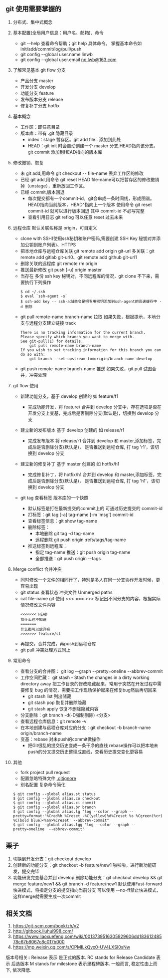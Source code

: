 git 使用需要掌握的
---

1. 分布式、集中式概念

2. 基本配置(全局用户信息：用户名、邮箱)、命令
	- git --help 查看命令帮助；git help 具体命令。 掌握基本命令如 init/add/commit/log/pull/push
	- git config --global user.name linwb
	- git config --global user.email no.lwb@163.com

3. 了解常见基本 git flow 分支
	- 产品分支 master
	- 开发分支 develop
	- 功能分支 feature
	- 发布版本分支 release
	- 修复补丁分支 hotfix

5. 基本概念
	- 工作区：即任意目录
	- 版本库：带有 .git 隐藏目录
		- index：stage 暂存区。git add file.. 添加到此处
		- HEAD：git init 时会自动创建一个 master 分支,HEAD指向该分支。git commit 添加到HEAD指向的版本库

4. 修改撤销、恢复
	- 未 git add,用命令 git checkout -- file-name 丢弃工作区的修改
	- 已经 git add,用命令 git reset HEAD file-name可以把暂存区的修改撤销掉（unstage），重新放回工作区。
	- 已经 commit,版本回退
		- 每次提交都有一个commit-id，git会串成一条时间线，形成图谱。HEAD指向当前版本，HEAD^指向上一个版本
		 使用命令 git reset commit-id 就可以进行版本回退 其中 commit-id 不必写完整
		- 查看引用日志 git reflog 可以任意 reset 过去未来

6. 远程仓库 默认关联名称是 origin，可自定义 
	- clone with SSH(使用ssh秘钥和账户密码,需要创建 SSH Key 秘钥对并添加公钥到账户列表)、HTTPS
	- 把本地仓库与远程仓库关联 git remote add origin git-url 多关联：git remote add gitlab git-url0、git remote add github git-url1
	- 删除关联的远程库 git remote rm origin
	- 推送最新修改 git push [-u] origin master
	- 当存在 多份 ssh key 秘钥对，不同远程库的情况，git clone 不下来，需要执行下列操作
        ```shell
        $ cd ~/.ssh
        $ eval `ssh-agent -s`
        $ ssh-add key -- ssh-add命令是把专用密钥添加到ssh-agent的高速缓存中 -d 删除
        ```
	- git pull remote-name branch-name 拉取 如果失败，根据提示，本地分支与远程分支建立链接 track
        ```
        There is no tracking information for the current branch.
        Please specify which branch you want to merge with.
        See git-pull(1) for details.
            git pull remote-name branch-name
        If you wish to set tracking information for this branch you can do so with:
            git branch --set-upstream-to=origin/branch-name develop
        ```
	- git push remote-name branch-name 推送 如果失败，git pull 试图合并，冲突处理

7. git flow 使用

	- 新建功能分支，基于 develop 创建的 如 feature/f1
		- 完成功能开发，将 feature/ 合并到 develop 分支中，存在选项是否在开发分支上变基，完成后是否删除分支(默认是)，切换到 develop 分支
		
	- 建立新的发布版本 基于 develop 创建的 如 release/r1 
		- 完成发布版本 将 release/r1 合并到 develop 和 master,添加标签，完成后是否删除分支(默认是)，
		是否推送到远程仓库, 打 tag 'r1'，该切换到 develop 分支
	- 建立新的修复补丁 基于 master 创建的 如 hotfix/h1
		- 完成修复补丁，将 hotfix/h1 合并到 develop 和 master,添加标签，完成后是否删除分支(默认是)，
		是否推送到远程仓库, 打 tag 'h1'，该切换到 develop 分支
	- git tag 查看标签 版本库的一个快照
		- 默认标签是打在最新提交的commit上的 可通过历史提交的 commit-id 
		- 打标签：git tag [-a] tag-name [-m 'msg'] commit-id
		- 查看标签信息：git show tag-name
		- 删除标签：
			- 本地删除 git tag -d tag-name 
			- 远程删除 git push origin :refs/tags/tag-name
		- 推送标签到远程库：
			- 指定 tag-name 推送：git push origin tag-name
			- 全部推送：git push origin --tags

8. Merge conflict 合并冲突
    - 同时修改一个文件的相同行了，特别是多人在同一分支协作开发时候，更容易出现
	- git status 查看状态 冲突文件 Unmerged paths
	- cat file-name git 使用 <<< === >>> 标记出不同分支的内容，根据实际情况修改文件内容
		```
		<<<<<<< HEAD
		我什么也不知道
		=======
		什么都可以放弃嘛
		>>>>>>> feature/ct
		```
	- 再提交，合并完成，再push到远程仓库
	- git pull 冲突处理方式同上

9. 常用命令
	- 查看分支的合并图： git log --graph --pretty=oneline --abbrev-commit
	- 工作空间贮藏： git stash - Stash the changes in a dirty working directory away 把工作目录的修改隐藏起来，常用于突然在开发过程中需要修复 bug 的情况，需要把工作现场保护起来在修复bug然后再切回来
		- git stash list 列出储藏
		- git stash pop 恢复并删除隐藏
		- git stash apply 恢复不删除隐藏内容
	- 分支删除：git branch -d(-D强制删除) <分支>
	- 查看远程仓库信息：git remote -v
	- 在本地创建与远程仓库对应的分支：git checkout -b branch-name origin/branch-name
	- 变基：rebase 对未push的commit做操作
		- 把Git很乱的提交历史变成一条干净的直线 rebase操作可以把本地未push的分叉提交历史整理成直线，查看历史提交变化更容易

10. 其他
	- fork project pull request
	- 配置忽略特殊文件 [.gitignore](https://github.com/github/gitignore)
	- 别名配置 复杂命令简化
	```
	$ git config --global alias.st status
	$ git config --global alias.co checkout
	$ git config --global alias.ci commit
	$ git config --global alias.br branch
	$ git config --global alias.lg "log --color --graph --pretty=format:'%Cred%h %Creset -%C(yellow)%d%Creset %s %Cgreen(%cr) %C(bold blue)<%an>%Creset' --abbrev-commit"
	$ git config --global alias.lgg "log --color --graph --pretty=oneline  --abbrev-commit"
	```


栗子
---
1. 切换到开发分支：git checkout develop
2. 创建新的功能分支：git checkout -b feature/new1 啪啦啦，进行新功能研发，提交完毕
3. 功能研发完变基合并到 develop 删除功能分支：git checkout develop && git merge feature/new1 && git branch -d feature/new1
默认使用Fast-forward快进模式，将指定分支的提交指向当前分支 可以使用 --no-ff禁止快进模式，这样merge就需要生成一次commit


相关文档
---
1. https://git-scm.com/book/zh/v2
2. http://gitbook.liuhui998.com/
3. https://www.liaoxuefeng.com/wiki/0013739516305929606dd18361248578c67b8067c8c017b000
4. https://mp.weixin.qq.com/s/CPMILkQvx0-UV4LXSI0sNw


版本号相关::
Release 表示 是正式的版本.
RC stands for Release Candidate 表示 后选版本
M stands for milestone 表示里程碑版本.
一般而言, 稳定性由上而下, 依次降低.